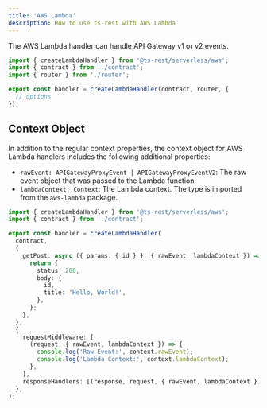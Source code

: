 ```yaml
---
title: 'AWS Lambda'
description: How to use ts-rest with AWS Lambda
---
```


The AWS Lambda handler can handle API Gateway v1 or v2 events.

```typescript
import { createLambdaHandler } from '@ts-rest/serverless/aws';
import { contract } from './contract';
import { router } from './router';

export const handler = createLambdaHandler(contract, router, {
  // options
});
```

## Context Object

In addition to the regular context properties, the context object for AWS Lambda handlers includes the following additional properties:

- `rawEvent: APIGatewayProxyEvent | APIGatewayProxyEventV2`: The raw event object that was passed to the Lambda function.
- `lambdaContext: Context`: The Lambda context. The type is imported from the `aws-lambda` package.

```typescript
import { createLambdaHandler } from '@ts-rest/serverless/aws';
import { contract } from './contract';

export const handler = createLambdaHandler(
  contract,
  {
    getPost: async ({ params: { id } }, { rawEvent, lambdaContext }) => {
      return {
        status: 200,
        body: {
          id,
          title: 'Hello, World!',
        },
      };
    },
  },
  {
    requestMiddleware: [
      (request, { rawEvent, lambdaContext }) => {
        console.log('Raw Event:', context.rawEvent);
        console.log('Lambda Context:', context.lambdaContext);
      },
    ],
    responseHandlers: [(response, request, { rawEvent, lambdaContext }) => {}],
  },
);
```
